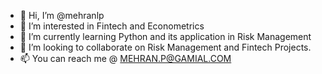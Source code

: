 - 👋 Hi, I’m @mehranlp
- 👀 I’m interested in Fintech and Econometrics
- 🌱 I’m currently learning Python and its application in Risk Management
- 💞️ I’m looking to collaborate on Risk Management and Fintech Projects. 
- 📫 You can reach me @ MEHRAN.P@GAMIAL.COM

<!---
mehranlp/mehranlp is a ✨ special ✨ repository because its `README.md` (this file) appears on your GitHub profile.
You can click the Preview link to take a look at your changes.
--->
